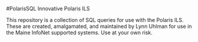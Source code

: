 #PolarisSQL
Innovative Polaris ILS


This repository is a collection of SQL queries for use with the Polaris ILS. These are created, amalgamated, and maintained by Lynn Uhlman for use in the Maine InfoNet supported systems. Use at your own risk. 

